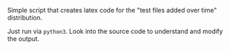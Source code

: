 Simple script that creates latex code for the "test files added over time" distribution.

Just run via `python3`. Look into the source code to understand and modify the output.
